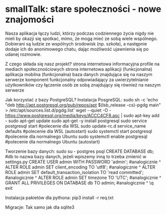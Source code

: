 # smallTalk: stare społeczności - nowe znajomości
Nasza aplikacja łączy ludzi, którzy podczas codziennego życia nigdy nie mieli by okazji się spotkać, mimo, że mogą mieć ze sobą wiele wspólnego. Dobierani są ludzie ze wspólnych środowisk (np. szkoła), a następnie dodaje ich do anonimowego chatu, dając możliwość ujawnienia się po udanej rozmowie.

Z czego składa się nasz projekt?
 strona internetowa informacyjna
 profile na mediach społecznościowych
 strona internetowa aplikacji (funkcjonalna)
 aplikacja mobilna (funkcjonalna)
 baza danych znajdująca się na naszym serwerze
 komponent funkcjonalny odpowiadający za uwierzytelnianie użytkowników czy łączenie osób ze sobą znajdujący się również na naszym serwerze


Jak korzystać z bazy PostgreSQL?
Instalacja PosgreSQL:
sudo sh -c 'echo "deb http://apt.postgresql.org/pub/repos/apt $(lsb_release -cs)-pgdg main" > /etc/apt/sources.list.d/pgdg.list'
wget --quiet -O - https://www.postgresql.org/media/keys/ACCC4CF8.asc | sudo apt-key add -
sudo apt-get update
sudo apt-get -y install postgresql
sudo service postgresql start                                                       #polecenie dla WSL
sudo update-rc.d service_name defaults                                              #polecenie dla WSL (autostart)
sudo systemctl start postgresql                                                     #polecenie dla normalnego Ubuntu
sudo systemctl enable postgresql                                                    #polecenie dla normalnego Ubuntu (autostart)

Tworzenie bazy danych:
sudo su - postgres
psql
CREATE DATABASE db;                                                                 #db to nazwa bazy danych, jeżeli wpiszemy inną to trzeba zmienić w settings.py
CREATE USER admin WITH PASSWORD 'admin';                                            #analogicznie ^
ALTER ROLE admin SET client_encoding TO 'utf8';                                     #analogicznie ^
ALTER ROLE admin SET default_transaction_isolation TO 'read committed';             #analogicznie ^
ALTER ROLE admin SET timezone TO 'UTC';                                             #analogicznie ^
GRANT ALL PRIVILEGES ON DATABASE db TO admin;                                       #analogicznie ^
\q
exit

Instalacja pakietów dla pythona:
pip3 install -r req.txt

Migracje:
Tak samo jak dla sqlite3